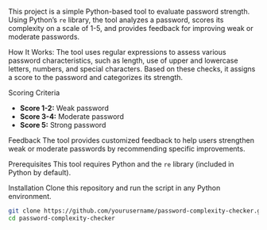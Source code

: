 This project is a simple Python-based tool to evaluate password strength.
Using Python’s `re` library, the tool analyzes a password, scores its complexity on a scale of 1-5, and provides feedback for improving weak or moderate passwords.

How It Works:
The tool uses regular expressions to assess various password characteristics, such as length, use of upper and lowercase letters, numbers, and special characters.
Based on these checks, it assigns a score to the password and categorizes its strength.

Scoring Criteria
- **Score 1-2:** Weak password
- **Score 3-4:** Moderate password
- **Score 5:** Strong password

Feedback
The tool provides customized feedback to help users strengthen weak or moderate passwords by recommending specific improvements.

Prerequisites
This tool requires Python and the `re` library (included in Python by default).

Installation
Clone this repository and run the script in any Python environment.

```bash
git clone https://github.com/yourusername/password-complexity-checker.git
cd password-complexity-checker
